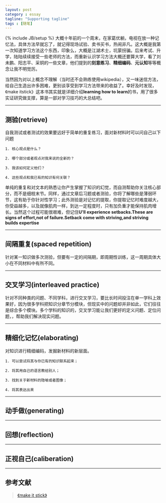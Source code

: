 ```yaml
---
layout: post
category : essay
tagline: "Supporting tagline"
tags : [随笔]
---
```

{% include JB/setup %}
大概十年前的一个周末，在家葛优躺，电视在放一种记忆法，具体方法早就忘了，就记得现场试验、卖书买书，热闹非凡。这大概是我第一次知道学习方法这个东西，印象么，大概是江湖术士，坑蒙拐骗。后来考试、升学，陆陆续续接受一些老师的方法，而重新认识学习方法大概还要算大学，看了刘未鹏、阳志平、采铜的一些文章，他们提到的**刻意练习**、**精细编码**、**元认知**等等概念让我不明觉厉。

当然因为对以上概念不理解（当时还不会熟练使用wikipedia），又一味迷信方法，给自己生造出许多困难，更别谈享受到学习方法带来的收益了。幸好及时发现，《make itstick》这本书其实就是详细介绍**learning how to learn**的书，用了很多实证研究做支撑，算是一部对学习技巧的大总结吧。

---

## 测验(retrieve)

自我测试或者测试的效果要远好于简单的重复练习，面对新材料时可以问自己以下问题
	
	1. 核心观点是什么？

	2. 哪个部分或者观点对我来说的全新的？

	3. 我该如何定义他们？

	4. 这些观点和我已有的知识有何关联？

单纯的重复和对文本的熟悉让你产生掌握了知识的幻觉，而自测帮助你关注核心部分，而不是细枝末节。同样，通过文章后习题或者测验，你将了解哪些是薄弱环节，这有助于你针对性学习；此外测验是对记忆的提取，你提取记忆时难度越大，你受益越多，以及就像肌肉一样，到达一定程度时，只有加负重才能保持肌肉增长。当然这个过程可能很艰难，但记住**U'll experience setbacks.These are signs of effort,not of failure.Setback come with striving,and striving builds expertise**	

---

## 间隔重复(spaced repetition)

针对某一知识做多次测验，但要有一定的间隔期，即周期性训练，这一周期具体大小在不同材料中有所不同。

---

## 交叉学习(interleaved practice)

针对不同种类的问题、不同学科，进行交叉学习，要比长时间投注在单一学科上效果好，因为很多学科把知识分章节分模块，但现实中的问题却并非如此，它们往往是综合多个模块。多个学科的知识的，交叉学习能让我们更好的定义问题、定位问题，，帮助我们解决现实问题。

---

## 精细化记忆(elaborating)

对知识进行精细编码，发掘新材料的新层面。

	1. 可以尝试将其与你已有的知识联系起来；
	
	2. 将其用自己的语言教给别人；
	
	3. 找到关于新材料的隐喻或者图像；
	
	4. 将其表达出来

---

## 动手做(generating)

---

## 回想(reflection)

---

## 正视自己(caliberation)

---

## 参考文献
	
> [《make it stick》](https://book.douban.com/subject/25894673) 

